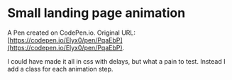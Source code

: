 # Small landing page animation

A Pen created on CodePen.io. Original URL: [https://codepen.io/Elyx0/pen/PqaEbP](https://codepen.io/Elyx0/pen/PqaEbP).

I could have made it all in css with delays, but what a pain to test. Instead I add a class for each animation step.
